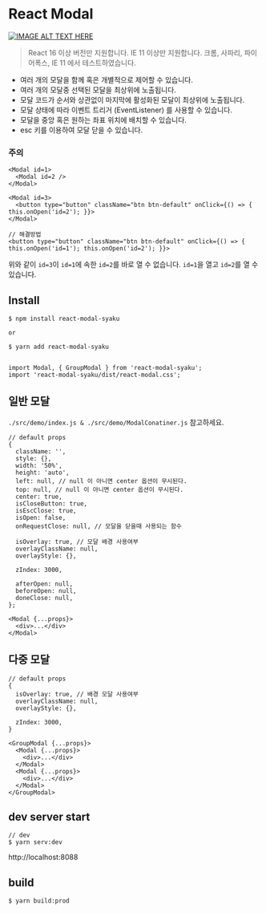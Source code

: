 # React Modal

[![IMAGE ALT TEXT HERE](http://img.youtube.com/vi/dBWe5x6v050/0.jpg)](https://youtu.be/dBWe5x6v050)

> React 16 이상 버전만 지원합니다.  IE 11 이상만 지원합니다. 크롬, 사파리, 파이어폭스, IE 11 에서 테스트하였습니다.

- 여러 개의 모달을 함께 혹은 개별적으로 제어할 수 있습니다.
- 여러 개의 모달중 선택된 모달을 최상위에 노출됩니다.
- 모달 코드가 순서와 상관없이 마지막에 활성화된 모달이 최상위에 노출됩니다.
- 모달 상태에 따라 이벤트 트리거 (EventListener) 를 사용할 수 있습니다.
- 모달을 중앙 혹은 원하는 좌표 위치에 배치할 수 있습니다.
- esc 키를 이용하여 모달 닫을 수 있습니다.

### 주의

```
<Modal id=1>
  <Modal id=2 />
</Modal>

<Modal id=3>
  <button type="button" className="btn btn-default" onClick={() => { this.onOpen('id=2'); }}>
</Modal>

// 해결방법
<button type="button" className="btn btn-default" onClick={() => { this.onOpen('id=1'); this.onOpen('id=2'); }}>
```

위와 같이 `id=3`이 `id=1`에 속한 `id=2`를 바로 열 수 없습니다. `id=1`을 열고 `id=2`를 열 수 있습니다.

## Install

```
$ npm install react-modal-syaku

or

$ yarn add react-modal-syaku


import Modal, { GroupModal } from 'react-modal-syaku';
import 'react-modal-syaku/dist/react-modal.css';
```

## 일반 모달

`./src/demo/index.js & ./src/demo/ModalConatiner.js` 참고하세요.

```
// default props
{
  className: '',
  style: {},
  width: '50%',
  height: 'auto',
  left: null, // null 이 아니면 center 옵션이 무시된다.
  top: null, // null 이 아니면 center 옵션이 무시된다.
  center: true,
  isCloseButton: true,
  isEscClose: true,
  isOpen: false,
  onRequestClose: null, // 모달을 닫을때 사용되는 함수

  isOverlay: true, // 모달 배경 사용여부
  overlayClassName: null,
  overlayStyle: {},

  zIndex: 3000,

  afterOpen: null,
  beforeOpen: null,
  doneClose: null,
};

<Modal {...props}>
  <div>...</div>
</Modal>
```

## 다중 모달

```
// default props
{
  isOverlay: true, // 배경 모달 사용여부
  overlayClassName: null,
  overlayStyle: {},

  zIndex: 3000,
}

<GroupModal {...props}>
  <Modal {...props}>
    <div>...</div>
  </Modal>
  <Modal {...props}>
    <div>...</div>
  </Modal>
</GroupModal>
```

## dev server start

```
// dev
$ yarn serv:dev

```

http://localhost:8088

## build

```
$ yarn build:prod
```

